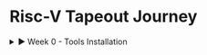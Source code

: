 # Risc-V Tapeout Journey

<details>
  <summary>► Week 0 - Tools Installation</summary>
  
  ### Icarus Verilog (iverilog) Installation
  
  Icarus Verilog is an open-source Verilog compiler and simulator. It was installed on the system using the `apt` package manager.
  
  **Command Used:**
  ```bash
  sudo apt-get install iverilog
**Installation Screenshot:**
![Screenshot of iverilog installation](WhatsApp%20Image%202025-09-19%20at%202.50.10%20PM.jpeg)
